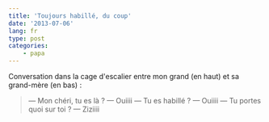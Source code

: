 ```yaml
---
title: 'Toujours habillé, du coup'
date: '2013-07-06'
lang: fr
type: post
categories:
    - papa
---
```


Conversation dans la cage d'escalier entre mon grand (en haut) et sa grand-mère (en bas) :

> — Mon chéri, tu es là ? 
> — Ouiiii 
> — Tu es habillé ? 
> — Ouiiii 
> — Tu portes quoi sur toi ? 
> — Ziziiii

